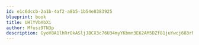 ```yaml
---
id: e1c6dccb-2a1b-4af2-a8b5-1b54e8383925
blueprint: book
title: UHlYVbXbXi
author: Mfusz9TN3p
description: GyoV8A1lhRrOkASljJBCX3c76U34myYKbmn3E62AM5DZf81juYwcj683rNMWWdR8uDhtkJUXSLJ0BQg43diQRPnxXpKof0k0MLSd
---
```

